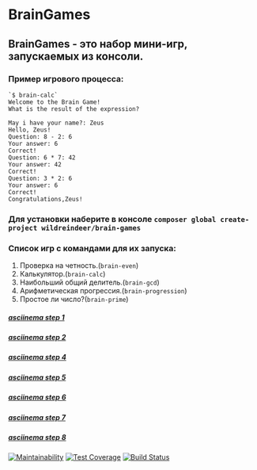 # BrainGames
## BrainGames - это набор мини-игр, запускаемых из консоли.
### Пример игрового процесса:
    `$ brain-calc`
    Welcome to the Brain Game!
    What is the result of the expression?

    May i have your name?: Zeus
    Hello, Zeus!
    Question: 8 - 2: 6
    Your answer: 6
    Correct!
    Question: 6 * 7: 42
    Your answer: 42
    Correct!
    Question: 3 * 2: 6
    Your answer: 6
    Correct!
    Congratulations,Zeus!

### Для установки наберите в консоле `composer global create-project wildreindeer/brain-games`
### Список игр c командами для их запуска:
1. Проверка на четность.(`brain-even`)
2. Калькулятор.(`brain-calc`)
3. Наибольший общий делитель.(`brain-gcd`)
4. Арифметическая прогрессия.(`brain-progression`)
5. Простое ли число?(`brain-prime`)
##### [asciinema step 1](https://asciinema.org/a/C3bFpU4otjyMbvWx6QptgLiz9)
##### [asciinema step 2](https://asciinema.org/a/Y6vYAKqoijw89OccJuHJ7iyIQ)
##### [asciinema step 4](https://asciinema.org/a/4zLDw1RtYPoFXNaAR82D20I3a)
##### [asciinema step 5](https://asciinema.org/a/rhiqtmXjQNPYaz2JJyuGZpYEo)
##### [asciinema step 6](https://asciinema.org/a/lbsl10Tx0yRN9FMz2eKZkk4g2)
##### [asciinema step 7](https://asciinema.org/a/3t2ynxwaa4Ggukh55Bw7N7Q55)
##### [asciinema step 8](https://asciinema.org/a/a9MsCCbsYvtiaEoeUfTdlBOnK)
[![Maintainability](https://api.codeclimate.com/v1/badges/e14fe8f06e24b95c46c2/maintainability)](https://codeclimate.com/github/WildReindeer/project-lvl1-s470/maintainability)
[![Test Coverage](https://api.codeclimate.com/v1/badges/e14fe8f06e24b95c46c2/test_coverage)](https://codeclimate.com/github/WildReindeer/project-lvl1-s470/test_coverage)
[![Build Status](https://travis-ci.org/WildReindeer/project-lvl1-s470.svg?branch=master)](https://travis-ci.org/WildReindeer/project-lvl1-s470)